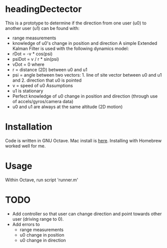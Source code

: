 # headingDectector

This is a prototype to determine if the direction from one user (u0) to another user (u1) can be found with:
* range measurements
* knowledge of u0's change in position and direction
A simple Extended Kalman Filter is used with the following dynamics model:
* rDot   = -v * cos(psi)
* psiDot = v / r * sin(psi)
* vDot   = 0
where 
* r = distance (2D) between u0 and u1
* psi = angle between two vectors: 1. line of site vector between u0 and u1 and 2. direction that u0 is pointed
* v = speed of u0
Assumptions
* u1 is stationary
* Perfect knowledge of u0 change in position and direction (through use of accels/gyros/camera data)
* u0 and u1 are always at the same altitude (2D motion)

# Installation

Code is written in GNU Octave.  Mac install is [here](http://wiki.octave.org/Octave_for_MacOS_X).  Installing with Homebrew worked well for me.

# Usage

Within Octave, run script 'runner.m'

# TODO

* Add controller so that user can change direction and point towards other user (driving range to 0).
* Add errors to 
  * range measurements 
  * u0 change in position
  * u0 change in direction
